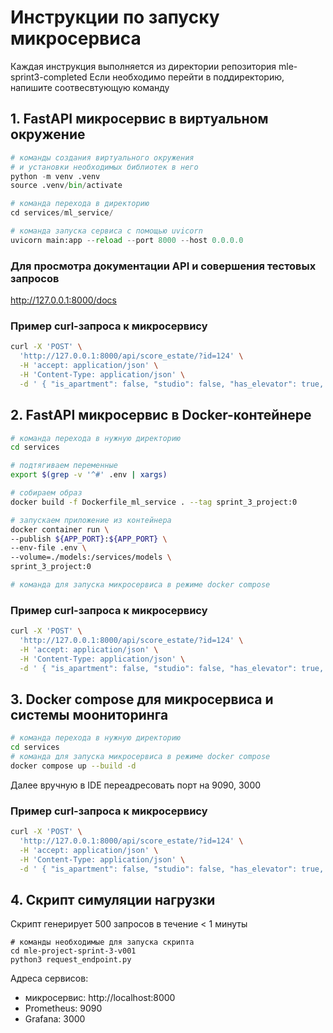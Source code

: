 # Инструкции по запуску микросервиса

Каждая инструкция выполняется из директории репозитория mle-sprint3-completed
Если необходимо перейти в поддиректорию, напишите соотвесвтующую команду

## 1. FastAPI микросервис в виртуальном окружение
```python
# команды создания виртуального окружения
# и установки необходимых библиотек в него
python -m venv .venv 
source .venv/bin/activate

# команда перехода в директорию
cd services/ml_service/

# команда запуска сервиса с помощью uvicorn
uvicorn main:app --reload --port 8000 --host 0.0.0.0
```
### Для просмотра документации API и совершения тестовых запросов 

http://127.0.0.1:8000/docs 

### Пример curl-запроса к микросервису

```bash
curl -X 'POST' \
  'http://127.0.0.1:8000/api/score_estate/?id=124' \
  -H 'accept: application/json' \
  -H 'Content-Type: application/json' \
  -d ' { "is_apartment": false, "studio": false, "has_elevator": true, "building_type_int": 4, "floor": 5, "kitchen_area": 8.0, "living_area": 56.0, "rooms": 2, "total_area": 52.0, "build_year": 2007, "latitude": 55.72347640991211, "longitude": 37.903202056884766, "ceiling_height": 2.740000009536743, "flats_count": 376, "floors_total": 11 }'
```


## 2. FastAPI микросервис в Docker-контейнере

```bash
# команда перехода в нужную директорию
cd services 

# подтягиваем переменные 
export $(grep -v '^#' .env | xargs)

# собираем образ 
docker build -f Dockerfile_ml_service . --tag sprint_3_project:0

# запускаем приложение из контейнера 
docker container run \
--publish ${APP_PORT}:${APP_PORT} \
--env-file .env \
--volume=./models:/services/models \
sprint_3_project:0

# команда для запуска микросервиса в режиме docker compose
```

### Пример curl-запроса к микросервису

```bash
curl -X 'POST' \
  'http://127.0.0.1:8000/api/score_estate/?id=124' \
  -H 'accept: application/json' \
  -H 'Content-Type: application/json' \
  -d ' { "is_apartment": false, "studio": false, "has_elevator": true, "building_type_int": 4, "floor": 5, "kitchen_area": 8.0, "living_area": 56.0, "rooms": 2, "total_area": 52.0, "build_year": 2007, "latitude": 55.72347640991211, "longitude": 37.903202056884766, "ceiling_height": 2.740000009536743, "flats_count": 376, "floors_total": 11 }'
```

## 3. Docker compose для микросервиса и системы моониторинга

```bash
# команда перехода в нужную директорию
cd services 
# команда для запуска микросервиса в режиме docker compose
docker compose up --build -d 
```
Далее вручную в IDE переадресовать порт на 9090, 3000 

### Пример curl-запроса к микросервису

```bash
curl -X 'POST' \
  'http://127.0.0.1:8000/api/score_estate/?id=124' \
  -H 'accept: application/json' \
  -H 'Content-Type: application/json' \
  -d ' { "is_apartment": false, "studio": false, "has_elevator": true, "building_type_int": 4, "floor": 5, "kitchen_area": 8.0, "living_area": 56.0, "rooms": 2, "total_area": 52.0, "build_year": 2007, "latitude": 55.72347640991211, "longitude": 37.903202056884766, "ceiling_height": 2.740000009536743, "flats_count": 376, "floors_total": 11 }'
```

## 4. Скрипт симуляции нагрузки
Скрипт генерирует 500 запросов в течение < 1 минуты

```
# команды необходимые для запуска скрипта
cd mle-project-sprint-3-v001 
python3 request_endpoint.py
```

Адреса сервисов:
- микросервис: http://localhost:8000
- Prometheus: 9090
- Grafana: 3000